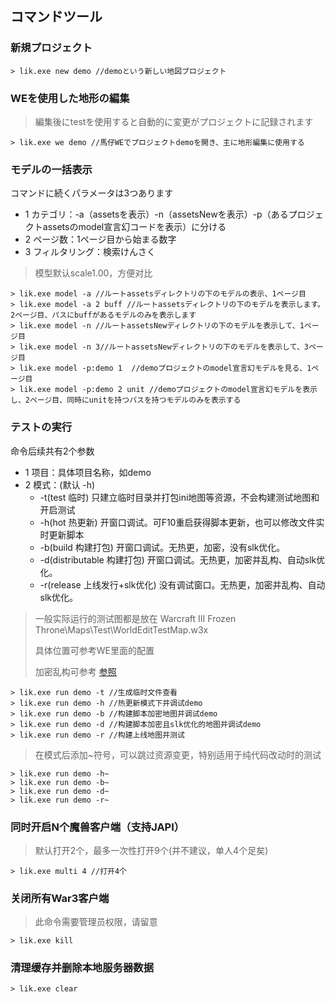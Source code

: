 ## コマンドツール

### 新規プロジェクト

```
> lik.exe new demo //demoという新しい地図プロジェクト
```

### WEを使用した地形の編集

> 編集後にtestを使用すると自動的に変更がプロジェクトに記録されます

```
> lik.exe we demo //馬仔WEでプロジェクトdemoを開き、主に地形編集に使用する
```

### モデルの一括表示

コマンドに続くパラメータは3つあります

* 1 カテゴリ：-a（assetsを表示）-n（assetsNewを表示）-p（あるプロジェクトassetsのmodel宣言幻コードを表示）に分ける
* 2 ページ数：1ページ目から始まる数字
* 3 フィルタリング：検索けんさく

> 模型默认scale1.00，方便对比

```
> lik.exe model -a //ルートassetsディレクトリの下のモデルの表示、1ページ目
> lik.exe model -a 2 buff //ルートassetsディレクトリの下のモデルを表示します。2ページ目、パスにbuffがあるモデルのみを表示します
> lik.exe model -n //ルートassetsNewディレクトリの下のモデルを表示して、1ページ目
> lik.exe model -n 3//ルートassetsNewディレクトリの下のモデルを表示して、3ページ目
> lik.exe model -p:demo 1  //demoプロジェクトのmodel宣言幻モデルを見る、1ページ目
> lik.exe model -p:demo 2 unit //demoプロジェクトのmodel宣言幻モデルを表示し、2ページ目、同時にunitを持つパスを持つモデルのみを表示する
```

### テストの実行

命令后续共有2个参数

* 1 项目：具体项目名称，如demo
* 2 模式：(默认 -h)
    * -t(test 临时) 只建立临时目录并打包ini地图等资源，不会构建测试地图和开启测试
    * -h(hot 热更新) 开窗口调试。可F10重启获得脚本更新，也可以修改文件实时更新脚本
    * -b(build 构建打包) 开窗口调试。无热更，加密，没有slk优化。
    * -d(distributable 构建打包) 开窗口调试。无热更，加密并乱构、自动slk优化。
    * -r(release 上线发行+slk优化) 没有调试窗口。无热更，加密并乱构、自动slk优化。

> 一般实际运行的测试图都是放在 Warcraft III Frozen Throne\Maps\Test\WorldEditTestMap.w3x
>
> 具体位置可参考WE里面的配置
>
> 加密乱构可参考 [参照](https://lik.hunzsig.org/?p=other&n=encrypt)

```
> lik.exe run demo -t //生成临时文件查看
> lik.exe run demo -h //热更新模式下并调试demo
> lik.exe run demo -b //构建脚本加密地图并调试demo
> lik.exe run demo -d //构建脚本加密且slk优化的地图并调试demo
> lik.exe run demo -r //构建上线地图并测试
```

> 在模式后添加~符号，可以跳过资源变更，特别适用于纯代码改动时的测试

```
> lik.exe run demo -h~
> lik.exe run demo -b~
> lik.exe run demo -d~
> lik.exe run demo -r~
```

### 同时开启N个魔兽客户端（支持JAPI）

> 默认打开2个，最多一次性打开9个(并不建议，单人4个足矣)

```
> lik.exe multi 4 //打开4个
```

### 关闭所有War3客户端

> 此命令需要管理员权限，请留意

```
> lik.exe kill
```

### 清理缓存并删除本地服务器数据

```
> lik.exe clear
```

